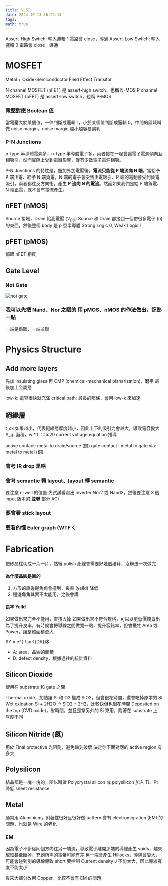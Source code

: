 ```yaml
---
title: VLSI
date: 2024-10-13 16:22:14
tags: 
math: true
---
```



Assert-High Swtich: 輸入邏輯 1 電路會 close，導通 
Assert-Low Swtich: 輸入邏輯 0 電路會 close，導通 

# MOSFET
Metal + Oxide-Semiconductor Field Effect Transitor

N channel MOSFET (nFET) 是 assert-high switch，也稱 N-MOS
P channel MOSFET (pFET) 是 assert-low switch，也稱 P-MOS


### 電壓對應 Boolean 值
當電壓大於某個值，一律判斷成邏輯 1，小於某個值判斷成邏輯 0，中間的區域叫做 noise margin。noise margin 越小越容易誤判


### P-N Junctions
p-type 半導體電洞多，n-type 半導體電子多。兩者接在一起會讓電子電洞傾向互相吸引，然而實際上受到電廠影響，僅有少數電子電洞相吸。

P-N Junctions 的特性是，施加外加電壓後，**電流只能從 P 端流向 N 端**。當給予 P 端正電、給予 N 端負電，N 端的電子會受到正電吸引、P 端的電動會受到負電吸引，兩者都往反方向衝，產生 **P 流向 N 的電流**。然而如果我們是給 P 端負電、N 端正電，就不會有電流產生。

## nFET (nMOS)
Source 接地，Drain 給高電壓 ($V_{DD}$)
Source 和 Drain 都接到一個帶很多電子 (n) 的東西，然後整個 body 是 p 型半導體
Strong Logic 0, Weak Logic 1

## pFET (pMOS)
都跟 nFET 相反


## Gate Level

### Not Gate
![not gate](https://i.sstatic.net/DULlo.png)


### 我可以先把 Nand、Nor 之類的 用 pMOS、nMOS 的作法做出，記熟一點
一端是串聯、一端並聯

# Physics Structure
## Add more layers
先加 insulating glass
再 CMP (chemical-mechanical planarization)，磨平
最後加上金屬層

low-k: 電容很快就充滿
critical path: 最長的那條，會用 low-k 來加速

## 絕緣層
t_ox 如果越小，代表絕緣層厚度越小，因此上下的吸引力會越大，導致電容變大
A_g: 面積，w * L
1:15:20 current voltage equation 推導

active contact: metal to drain/source (鎢)
gate contact : metal to gate 
via: metal to metal (銅)

### 會考 IR drop 是啥
### 會考 semantic 轉 layout、layout 轉 semantic
要注意 n-well 的位置
先試試看畫出 inverter
Nor2 或 Nand2，然後要注意 3 個 input 版本的 **並聯** 部分
AOI

### 要會看 stick layout

### 要看的懂 Euler graph (WTFㄑ


# Fabrication
把矽晶柱切成一片一片，然後 polish
產線會需要好幾個禮拜，沒辦法一次做完

#### 為什麼晶圓是圓的
1. 方形的話邊邊角角會撞到，良率 (yeild) 降低
2. 邊邊角角其實不太能用，之後會講

#### 良率 Yeild 
如果做出來完全不能用，直接丟掉
如果做出來不符合規格，可以以更低價錢賣出
為了提升良率，有時候會把導線之間做寬一點，提升容錯率，但會犧牲 Area 或 Power，讓整體面積更大


$Y = e^{-\sqrt{DA}}$
- A: area，晶圓的面積
- D: defect density，根據過往的統計資料


## Silicon Dioxide
使用在 substrate 和 gate 之間


Thermal oxide，加熱讓 Si 和 O2 變成 SiO2，但會很花時間，還會吃掉原本的 Si
Wet oxidation Si + 2H2O -> SiO2 + 2H2，比較快但也很花時間
Deposited on the top (CVD oxide)，省時間，並且是拿另外的 Si 來用，附著在 substrate 上
厚度不同

## Silicon Nitride (氮)
用於 Final protective
光阻劑，避免蝕刻破壞
決定你下面對應的 active region 有多大

## Polysilicon
結晶都是一塊一塊的，所以叫做 Polycrystal silicon 或 polysilicon
加入 Ti、Pt 降低 sheet resistance

## Metal
通常用 Aluminium，附著性很好且很好做 pattern
會有 electromigration (EM) 的問題，也就是 Wire 的老化

### EM
因為電子不斷從同個方向往另一端流，導致電子離開那端的導線產生 voids，越來越細甚至斷掉，充飽所需的電量可能有差
另一端會產生 Hillocks，導線會變大，可能會碰到別的導線導致 short
要控制 Current density J 不能太大，因此導線寬度不能太小

後來大部分改用 Copper，比較不會有 EM 的問題



